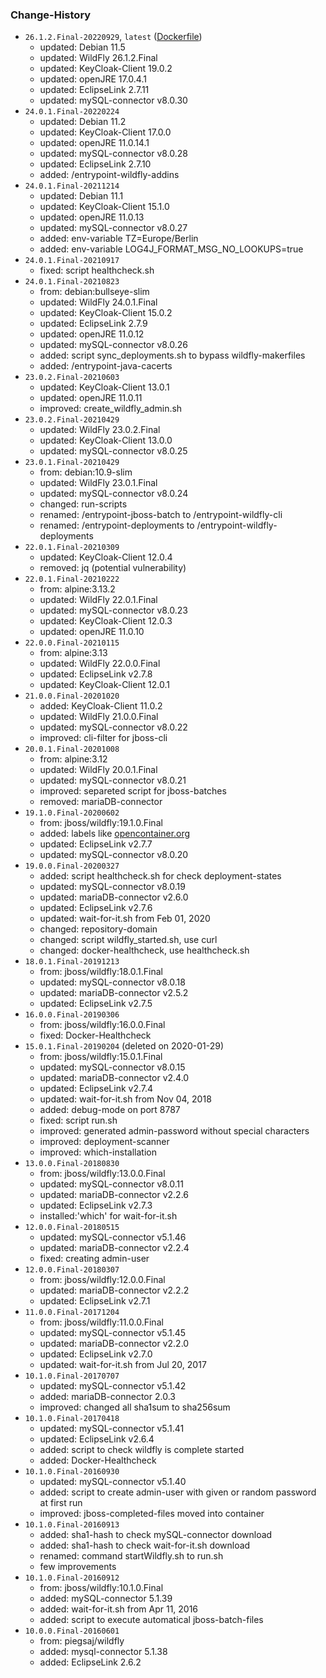 ### Change-History
* `26.1.2.Final-20220929`, `latest` ([Dockerfile](https://github.com/mosaic-hgw/WildFly/blob/master/Dockerfile))
  - updated:  Debian 11.5
  - updated:  WildFly 26.1.2.Final
  - updated:  KeyCloak-Client 19.0.2
  - updated:  openJRE 17.0.4.1
  - updated:  EclipseLink 2.7.11
  - updated:  mySQL-connector v8.0.30
* `24.0.1.Final-20220224`
  - updated:  Debian 11.2
  - updated:  KeyCloak-Client 17.0.0
  - updated:  openJRE 11.0.14.1
  - updated:  mySQL-connector v8.0.28
  - updated:  EclipseLink 2.7.10
  - added:    /entrypoint-wildfly-addins
* `24.0.1.Final-20211214`
  - updated:  Debian 11.1
  - updated:  KeyCloak-Client 15.1.0
  - updated:  openJRE 11.0.13
  - updated:  mySQL-connector v8.0.27
  - added:    env-variable TZ=Europe/Berlin
  - added:    env-variable LOG4J_FORMAT_MSG_NO_LOOKUPS=true
* `24.0.1.Final-20210917`
  - fixed:    script healthcheck.sh
* `24.0.1.Final-20210823`
  - from:     debian:bullseye-slim
  - updated:  WildFly 24.0.1.Final
  - updated:  KeyCloak-Client 15.0.2
  - updated:  EclipseLink 2.7.9
  - updated:  openJRE 11.0.12
  - updated:  mySQL-connector v8.0.26
  - added:    script sync_deployments.sh to bypass wildfly-makerfiles
  - added:    /entrypoint-java-cacerts
* `23.0.2.Final-20210603`
  - updated:  KeyCloak-Client 13.0.1
  - updated:  openJRE 11.0.11
  - improved: create_wildfly_admin.sh
* `23.0.2.Final-20210429`
  - updated:  WildFly 23.0.2.Final
  - updated:  KeyCloak-Client 13.0.0
  - updated:  mySQL-connector v8.0.25
* `23.0.1.Final-20210429`
  - from:     debian:10.9-slim
  - updated:  WildFly 23.0.1.Final
  - updated:  mySQL-connector v8.0.24
  - changed:  run-scripts
  - renamed:  /entrypoint-jboss-batch to /entrypoint-wildfly-cli
  - renamed:  /entrypoint-deployments to /entrypoint-wildfly-deployments
* `22.0.1.Final-20210309`
  - updated:  KeyCloak-Client 12.0.4
  - removed:  jq (potential vulnerability)
* `22.0.1.Final-20210222`
  - from:     alpine:3.13.2
  - updated:  WildFly 22.0.1.Final
  - updated:  mySQL-connector v8.0.23
  - updated:  KeyCloak-Client 12.0.3
  - updated:  openJRE 11.0.10
* `22.0.0.Final-20210115`
  - from:     alpine:3.13
  - updated:  WildFly 22.0.0.Final
  - updated:  EclipseLink v2.7.8
  - updated:  KeyCloak-Client 12.0.1
* `21.0.0.Final-20201020`
  - added:    KeyCloak-Client 11.0.2
  - updated:  WildFly 21.0.0.Final
  - updated:  mySQL-connector v8.0.22
  - improved: cli-filter for jboss-cli
* `20.0.1.Final-20201008`
  - from:     alpine:3.12
  - updated:  WildFly 20.0.1.Final
  - updated:  mySQL-connector v8.0.21
  - improved: separeted script for jboss-batches
  - removed:  mariaDB-connector
* `19.1.0.Final-20200602`
  - from:     jboss/wildfly:19.1.0.Final
  - added:    labels like [opencontainer.org](https://github.com/opencontainers/image-spec/blob/master/annotations.md)
  - updated:  EclipseLink v2.7.7
  - updated:  mySQL-connector v8.0.20
* `19.0.0.Final-20200327`
  - added:    script healthcheck.sh for check deployment-states
  - updated:  mySQL-connector v8.0.19
  - updated:  mariaDB-connector v2.6.0
  - updated:  EclipseLink v2.7.6
  - updated:  wait-for-it.sh from Feb 01, 2020
  - changed:  repository-domain
  - changed:  script wildfly_started.sh, use curl
  - changed:  docker-healthcheck, use healthcheck.sh
* `18.0.1.Final-20191213`
  - from:     jboss/wildfly:18.0.1.Final
  - updated:  mySQL-connector v8.0.18
  - updated:  mariaDB-connector v2.5.2
  - updated:  EclipseLink v2.7.5
* `16.0.0.Final-20190306`
  - from:     jboss/wildfly:16.0.0.Final
  - fixed:    Docker-Healthcheck
* `15.0.1.Final-20190204` (deleted on 2020-01-29)
  - from:     jboss/wildfly:15.0.1.Final
  - updated:  mySQL-connector v8.0.15
  - updated:  mariaDB-connector v2.4.0
  - updated:  EclipseLink v2.7.4
  - updated:  wait-for-it.sh from Nov 04, 2018
  - added:    debug-mode on port 8787
  - fixed:    script run.sh
  - improved: generated admin-password without special characters
  - improved: deployment-scanner
  - improved: which-installation
* `13.0.0.Final-20180830`
  - from:     jboss/wildfly:13.0.0.Final
  - updated:  mySQL-connector v8.0.11
  - updated:  mariaDB-connector v2.2.6
  - updated:  EclipseLink v2.7.3
  - installed:'which' for wait-for-it.sh
* `12.0.0.Final-20180515`
  - updated:  mySQL-connector v5.1.46
  - updated:  mariaDB-connector v2.2.4
  - fixed:    creating admin-user
* `12.0.0.Final-20180307`
  - from:     jboss/wildfly:12.0.0.Final
  - updated:  mariaDB-connector v2.2.2
  - updated:  EclipseLink v2.7.1
* `11.0.0.Final-20171204`
  - from:     jboss/wildfly:11.0.0.Final
  - updated:  mySQL-connector v5.1.45
  - updated:  mariaDB-connector v2.2.0
  - updated:  EclipseLink v2.7.0
  - updated:  wait-for-it.sh from Jul 20, 2017
* `10.1.0.Final-20170707`
  - updated:  mySQL-connector v5.1.42
  - added:    mariaDB-connector 2.0.3
  - improved: changed all sha1sum to sha256sum
* `10.1.0.Final-20170418`
  - updated:  mySQL-connector v5.1.41
  - updated:  EclipseLink v2.6.4
  - added:    script to check wildfly is complete started
  - added:    Docker-Healthcheck
* `10.1.0.Final-20160930`
  - updated:  mySQL-connector v5.1.40
  - added:    script to create admin-user with given or random password at first run
  - improved: jboss-completed-files moved into container
* `10.1.0.Final-20160913`
  - added:    sha1-hash to check mySQL-connector download
  - added:    sha1-hash to check wait-for-it.sh download
  - renamed:  command startWildfly.sh to run.sh
  - few improvements
* `10.1.0.Final-20160912`
  - from:     jboss/wildfly:10.1.0.Final
  - added:    mySQL-connector 5.1.39
  - added:    wait-for-it.sh from Apr 11, 2016
  - added:    script to execute automatical jboss-batch-files
* `10.0.0.Final-20160601`
  - from:     piegsaj/wildfly
  - added:    mysql-connector 5.1.38
  - added:    EclipseLink 2.6.2
